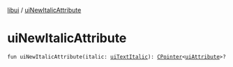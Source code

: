 [libui](index.md) / [uiNewItalicAttribute](./ui-new-italic-attribute.md)

# uiNewItalicAttribute

`fun uiNewItalicAttribute(italic: `[`uiTextItalic`](ui-text-italic.md)`): `[`CPointer`](../kotlinx.cinterop/-c-pointer/index.md)`<`[`uiAttribute`](ui-attribute.md)`>?`